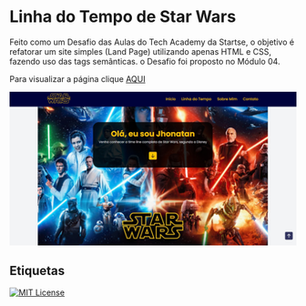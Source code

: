 
# Linha do Tempo de Star Wars

Feito como um Desafio das Aulas do Tech Academy da Startse, o objetivo é refatorar um site simples (Land Page) utilizando apenas HTML e CSS, fazendo uso das tags semânticas. o Desafio foi proposto no Módulo 04.

Para visualizar a página clique [AQUI](https://jhonatancassante.github.io/startse-desafio-01/)

![Preview](/preview.jpg)

## Etiquetas

[![MIT License](https://img.shields.io/github/license/jhonatancassante/startse-desafio-01?style=plastic)](https://github.com/jhonatancassante/startse-desafio-01/blob/main/LICENSE.md)
